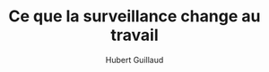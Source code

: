 ---
layout: post
title: "Ce que la surveillance change au travail"
link: "http://danslesalgorithmes.net/2024/12/17/ce-que-la-surveillance-change-au-travail"
author: Hubert Guillaud
published_date: 17/12/2024
description: "En 2023, la sociologue Karen Levy a produit une enquête passionnante sur le déploiement de la surveillance chez les routiers américains. Une analyse qui permet de comprendre bien au-delà de ce seul secteur, ce que la surveillance impose, déplace, transforme."
language: fr
categories: "Liens"
tags: "surveillance travail"
og-tags: "surveillance travail"
permalink: /:categories/:year/:month/:day/:title/
---